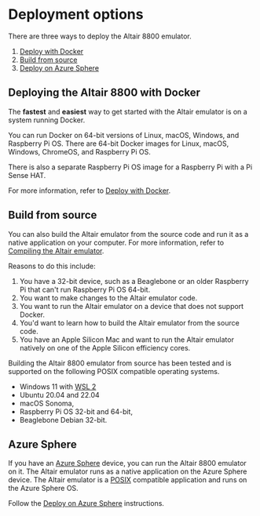 # Deployment options

There are three ways to deploy the Altair 8800 emulator.

1. [Deploy with Docker](../40-deploy-with-docker/10-introduction.md)
2. [Build from source](../45-build-from-source/01-Introduction.md)
3. [Deploy on Azure Sphere](../50-azsphere/01-Introduction.md)

## Deploying the Altair 8800 with Docker

The **fastest** and **easiest** way to get started with the Altair emulator is on a system running Docker. 

You can run Docker on 64-bit versions of Linux, macOS, Windows, and Raspberry Pi OS. There are 64-bit Docker images for Linux, macOS, Windows, ChromeOS, and Raspberry Pi OS. 

There is also a separate Raspberry Pi OS image for a Raspberry Pi with a Pi Sense HAT.

For more information, refer to [Deploy with Docker](../40-deploy-with-docker/10-introduction.md).

## Build from source

You can also build the Altair emulator from the source code and run it as a native application on your computer. For more information, refer to [Compiling the Altair emulator](../45-build-from-source/01-Introduction.md).

Reasons to do this include:

1. You have a 32-bit device, such as a Beaglebone or an older Raspberry Pi that can't run Raspberry Pi OS 64-bit.
2. You want to make changes to the Altair emulator code.
3. You want to run the Altair emulator on a device that does not support Docker.
4. You'd want to learn how to build the Altair emulator from the source code.
5. You have an Apple Silicon Mac and want to run the Altair emulator natively on one of the Apple Silicon efficiency cores.

Building the Altair 8800 emulator from source has been tested and is supported on the following POSIX compatible operating systems.

- Windows 11 with [WSL 2](https://docs.microsoft.com/windows/wsl/)
- Ubuntu 20.04 and 22.04
- macOS Sonoma,
- Raspberry Pi OS 32-bit and 64-bit,
- Beaglebone Debian 32-bit.

## Azure Sphere

If you have an [Azure Sphere](https://azure.microsoft.com/services/azure-sphere/) device, you can run the Altair 8800 emulator on it. The Altair emulator runs as a native application on the Azure Sphere device. The Altair emulator is a [POSIX](https://en.wikipedia.org/wiki/POSIX) compatible application and runs on the Azure Sphere OS.

Follow the [Deploy on Azure Sphere](../50-azsphere/01-Introduction.md) instructions.
